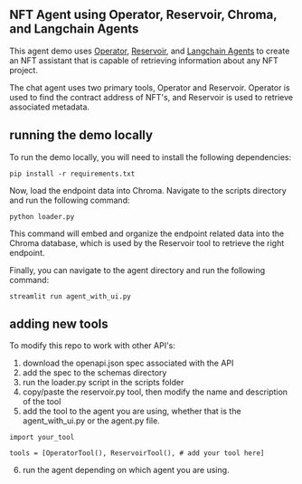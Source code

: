 ## NFT Agent using Operator, Reservoir, Chroma, and Langchain Agents

This agent demo uses [Operator](https://operator.io), [Reservoir](https://reservoir.tools), and [Langchain Agents](https://langchain.com) to create an NFT assistant that is capable
of retrieving information about any NFT project. 

The chat agent uses two primary tools, Operator and Reservoir. Operator is used to find the contract address of NFT's, and Reservoir is used to retrieve associated metadata. 

## running the demo locally

To run the demo locally, you will need to install the following dependencies:

```
pip install -r requirements.txt
```

Now, load the endpoint data into Chroma. Navigate to the scripts directory and run the following command:

```
python loader.py
```

This command will embed and organize the endpoint related data into the Chroma database, which is used by the Reservoir tool to retrieve the right endpoint. 

Finally, you can navigate to the agent directory and run the following command:

```
streamlit run agent_with_ui.py
```

## adding new tools 

To modify this repo to work with other API's:
1. download the openapi.json spec associated with the API
2. add the spec to the schemas directory
3. run the loader.py script in the scripts folder
4. copy/paste the reservoir.py tool, then modify the name and description of the tool
5. add the tool to the agent you are using, whether that is the agent_with_ui.py or the agent.py file.

```
import your_tool

tools = [OperatorTool(), ReservoirTool(), # add your tool here]
```

6. run the agent depending on which agent you are using.
